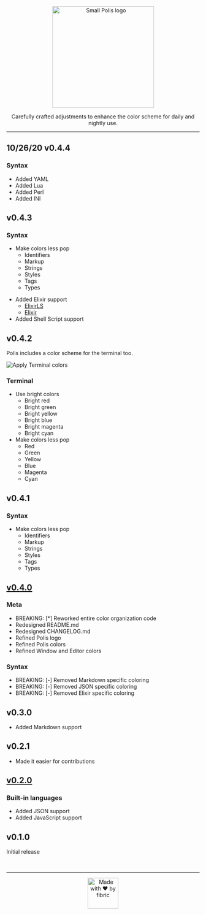 <div align="center">

<img src="https://gitlab.com/fibric/polis-nova-theme/-/raw/main/Images/logo/polis-logo-small.svg" width="265" alt="Small Polis logo">

Carefully crafted adjustments to enhance the color scheme for daily and nightly use.

</div>

-----

## 10/26/20 v0.4.4

### Syntax

+ Added YAML
+ Added Lua
+ Added Perl
+ Added INI

## v0.4.3

### Syntax

* Make colors less pop
    * Identifiers
    * Markup
    * Strings
    * Styles
    * Tags
    * Types

+ Added Elixir support
    + [ElixirLS](nova://extension/?id=brandc.novaelixirls&name=ElixirLS)
    + [Elixir](nova://extension/?id=rustypatchedsoftware.Elixir&name=Elixir)
+ Added Shell Script support

## v0.4.2

Polis includes a color scheme for the terminal too.

<img src="https://gitlab.com/fibric/polis-nova-theme/-/raw/main/Images/changelog/apply_terminal_colors.gif" alt="Apply Terminal colors">

### Terminal

* Use bright colors
    * Bright red
    * Bright green
    * Bright yellow
    * Bright blue
    * Bright magenta
    * Bright cyan
* Make colors less pop
    * Red
    * Green
    * Yellow
    * Blue
    * Magenta
    * Cyan

## v0.4.1

### Syntax

* Make colors less pop
    * Identifiers
    * Markup
    * Strings
    * Styles
    * Tags
    * Types

## [v0.4.0](https://gitlab.com/fibric/polis-nova-theme/-/milestones/3)

### Meta

* BREAKING: [*] Reworked entire color organization code
* Redesigned README.md
* Redesigned CHANGELOG.md
* Refined Polis logo
* Refined Polis colors
* Refined Window and Editor colors

### Syntax

- BREAKING: [-] Removed Markdown specific coloring
- BREAKING: [-] Removed JSON specific coloring
- BREAKING: [-] Removed Elixir specific coloring

## v0.3.0

+ Added Markdown support

## v0.2.1

+ Made it easier for contributions

## [v0.2.0](https://gitlab.com/fibric/polis-nova-theme/-/milestones/2)

### Built-in languages

+ Added JSON support
+ Added JavaScript support

## v0.1.0

Initial release

<br>

-----
<div align="center">
    <img src="https://gitlab.com/fibric/logo/-/raw/master/fibric-logo-text.svg" width="80" alt="Made with ❤️ by fibric">
</div>
